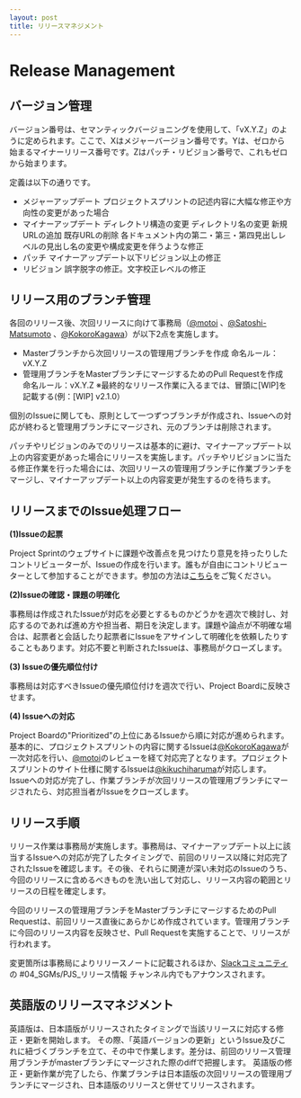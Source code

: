 ```yaml
---
layout: post
title: リリースマネジメント
---
```


# Release Management

## バージョン管理

バージョン番号は、セマンティックバージョニングを使用して、「vX.Y.Z」のように定められます。ここで、Xはメジャーバージョン番号です。Yは、ゼロから始まるマイナーリリース番号です。Zはパッチ・リビジョン番号で、これもゼロから始まります。

定義は以下の通りです。

* メジャーアップデート プロジェクトスプリントの記述内容に大幅な修正や方向性の変更があった場合
* マイナーアップデート ディレクトリ構造の変更 ディレクトリ名の変更 新規URLの追加 既存URLの削除 各ドキュメント内の第二・第三・第四見出しレベルの見出し名の変更や構成変更を伴うような修正
* パッチ マイナーアップデート以下リビジョン以上の修正
* リビジョン 誤字脱字の修正。文字校正レベルの修正

## リリース用のブランチ管理

各回のリリース後、次回リリースに向けて事務局（[@motoi](https://github.com/motoi) 、[@Satoshi-Matsumoto](https://github.com/Satoshi-Matsumoto) 、[@KokoroKagawa](https://github.com/KokoroKagawa)）が以下2点を実施します。

* Masterブランチから次回リリースの管理用ブランチを作成 命名ルール：vX.Y.Z
* 管理用ブランチをMasterブランチにマージするためのPull Requestを作成 命名ルール：vX.Y.Z ※最終的なリリース作業に入るまでは、冒頭に\[WIP]を記載する(例：\[WIP] v2.1.0）

個別のIssueに関しても、原則として一つずつブランチが作成され、Issueへの対応が終わると管理用ブランチにマージされ、元のブランチは削除されます。

パッチやリビジョンのみでのリリースは基本的に避け、マイナーアップデート以上の内容変更があった場合にリリースを実施します。パッチやリビジョンに当たる修正作業を行った場合には、次回リリースの管理用ブランチに作業ブランチをマージし、マイナーアップデート以上の内容変更が発生するのを待ちます。

## リリースまでのIssue処理フロー

**(1)Issueの起票**

Project Sprintのウェブサイトに課題や改善点を見つけたり意見を持ったりしたコントリビューターが、Issueの作成を行います。誰もが自由にコントリビューターとして参加することができます。参加の方法は[こちら](https://projectsprint.org/contributing.html)をご覧ください。

**(2)Issueの確認・課題の明確化**

事務局は作成されたIssueが対応を必要とするものかどうかを週次で検討し、対応するのであれば進め方や担当者、期日を決定します。課題や論点が不明確な場合は、起票者と会話したり起票者にIssueをアサインして明確化を依頼したりすることもあります。対応不要と判断されたIssueは、事務局がクローズします。

**(3) Issueの優先順位付け**

事務局は対応すべきIssueの優先順位付けを週次で行い、Project Boardに反映させます。

**(4) Issueへの対応**

Project Boardの"Prioritized"の上位にあるIssueから順に対応が進められます。 基本的に、プロジェクトスプリントの内容に関するIssueは[@KokoroKagawa](https://github.com/KokoroKagawa)が一次対応を行い、[@motoi](https://github.com/motoi)のレビューを経て対応完了となります。プロジェクトスプリントのサイト仕様に関するIssueは[@kikuchiharuma](https://github.com/kikuchiharuma)が対応します。 Issueへの対応が完了し、作業ブランチが次回リリースの管理用ブランチにマージされたら、対応担当者がIssueをクローズします。

## リリース手順

リリース作業は事務局が実施します。事務局は、マイナーアップデート以上に該当するIssueへの対応が完了したタイミングで、前回のリリース以降に対応完了されたIssueを確認します。その後、それらに関連が深い未対応のIssueのうち、今回のリリースに含めるべきものを洗い出して対応し、リリース内容の範囲とリリースの日程を確定します。

今回のリリースの管理用ブランチをMasterブランチにマージするためのPull Requestは、前回リリース直後にあらかじめ作成されています。管理用ブランチに今回のリリース内容を反映させ、Pull Requestを実施することで、リリースが行われます。

変更箇所は事務局によりリリースノートに記載されるほか、[Slackコミュニティ](https://projectsprint.slack.com)の #04\_SGMs/PJS\_リリース情報 チャンネル内でもアナウンスされます。

## 英語版のリリースマネジメント

英語版は、日本語版がリリースされたタイミングで当該リリースに対応する修正・更新を開始します。 その際、「英語バージョンの更新」というIssue及びこれに紐づくブランチを立て、その中で作業します。差分は、前回のリリース管理用ブランチがmasterブランチにマージされた際のdiffで把握します。 英語版の修正・更新作業が完了したら、作業ブランチは日本語版の次回リリースの管理用ブランチにマージされ、日本語版のリリースと併せてリリースされます。

